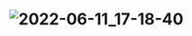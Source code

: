 # ![2022-06-11_17-18-40](https://user-images.githubusercontent.com/88204357/173188646-189b97e6-169f-4b12-bf32-1a5cdedd2789.png)
